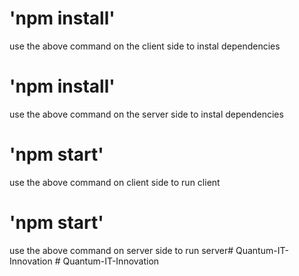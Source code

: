 # 'npm install'
use the above command on the client side to instal dependencies

# 'npm install'
use the above command on the server side to instal dependencies

# 'npm start'
use the above command on client side to run client

# 'npm start'
use the above command on server side to run server#   Q u a n t u m - I T - I n n o v a t i o n  
 #   Q u a n t u m - I T - I n n o v a t i o n  
 